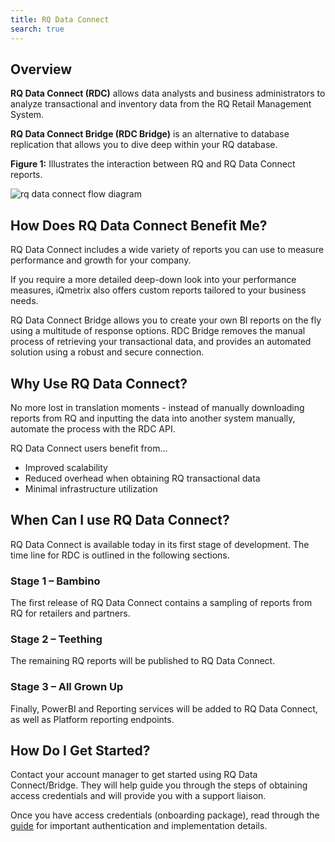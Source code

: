 ```yaml
---
title: RQ Data Connect
search: true
---
```


## Overview

**RQ Data Connect (RDC)** allows data analysts and business administrators to analyze transactional and inventory data from the RQ Retail Management System. 

**RQ Data Connect Bridge (RDC Bridge)** is an alternative to database replication that allows you to dive deep within your RQ database. 

**Figure 1:** Illustrates the interaction between RQ and RQ Data Connect reports.

<img class="popUpImage" src="http://developers.iqmetrix.com/images/rq-data-connect/overview.png" alt="rq data connect flow diagram" />

## How Does RQ Data Connect Benefit Me?

RQ Data Connect includes a wide variety of reports you can use to measure performance and growth for your company. 

If you require a more detailed deep-down look into your performance measures, iQmetrix also offers custom reports tailored to your business needs.

RQ Data Connect Bridge allows you to create your own BI reports on the fly using a multitude of response options. RDC Bridge removes the manual process of retrieving your transactional data, and provides an automated solution using a robust and secure connection. 

## Why Use RQ Data Connect?

No more lost in translation moments - instead of manually downloading reports from RQ and inputting the data into another system manually, automate the process with the RDC API.

RQ Data Connect users benefit from...

* Improved scalability 
* Reduced overhead when obtaining RQ transactional data
* Minimal infrastructure utilization

## When Can I use RQ Data Connect?

RQ Data Connect is available today in its first stage of development. The time line for RDC is outlined in the following sections.

### Stage 1 – Bambino 

The first release of RQ Data Connect contains a sampling of reports from RQ for retailers and partners.

### Stage 2 – Teething

The remaining RQ reports will be published to RQ Data Connect.

### Stage 3 – All Grown Up

Finally, PowerBI and Reporting services will be added to RQ Data Connect, as well as Platform reporting endpoints.

## How Do I Get Started?

Contact your account manager to get started using RQ Data Connect/Bridge. They will help guide you through the steps of obtaining access credentials and will provide you with a support liaison.

Once you have access credentials (onboarding package), read through the [guide](/guides/rq-data-connect/) for important authentication and implementation details.
